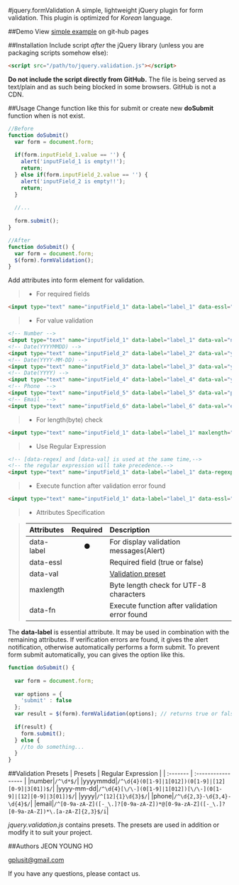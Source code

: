 #jquery.formValidation
A simple, lightweight jQuery plugin for form validation.
This plugin is optimized for *Korean* language.

##Demo
View [simple example](http://yhzion.github.io/formValidation/formValidation.html) on git-hub pages

##Installation
Include script *after* the jQuery library (unless you are packaging scripts somehow else):
```html
<script src="/path/to/jquery.validation.js"></script>
```
**Do not include the script directly from GitHub.** The file is being served as text/plain and as such being blocked in some browsers. GitHub is not a CDN.

##Usage
Change function like this for submit or create new **doSubmit** function when is not exist.
```javascript
//Before
function doSubmit() 
  var form = document.form;
  
  if(form.inputField_1.value == '') {
    alert('inputField_1 is empty!!');
    return;
  } else if(form.inputField_2.value == '') {
    alert('inputField_2 is empty!!');
    return;
  }
  
  //...
  
  form.submit();
}
```
```javascript
//After
function doSubmit() {
  var form = document.form;
  $(form).formValidation();
}
```

Add attributes into form element for validation.

> - For required fields
```html
<input type="text" name="inputField_1" data-label="label_1" data-essl="true">
```

> - For value validation
```html
<!-- Number -->
<input type="text" name="inputField_1" data-label="label_1" data-val="number">
<!-- Date(YYYYMMDD) -->
<input type="text" name="inputField_2" data-label="label_2" data-val="yyyymmdd">
<!-- Date(YYYY-MM-DD) -->
<input type="text" name="inputField_3" data-label="label_3" data-val="yyyy-mm-dd">
<!-- Date(YYYY) -->
<input type="text" name="inputField_4" data-label="label_4" data-val="yyyy">
<!-- Phone  -->
<input type="text" name="inputField_5" data-label="label_5" data-val="phone">
<!-- Email  -->
<input type="text" name="inputField_6" data-label="label_6" data-val="email">
```

> - For length(byte) check
```html
<input type="text" name="inputField_1" data-label="label_1" maxlength="30">
```

> - Use Regular Expression
```html
<!-- [data-regex] and [data-val] is used at the same time,-->
<!-- the regular expression will take precedence.-->
<input type="text" name="inputField_1" data-label="label_1" data-regexp="^\d{3}$">
```

> - Execute function after validation error found
```html
<input type="text" name="inputField_1" data-label="label_1" data-essl="true" data-fn="doSomething()">
```

> - Attributes Specification

> | Attributes | Required | Description                                   |
> | :--------- | :------: | :----------                                   |
> | data-label | ●        | For display validation messages(Alert)        |
> | data-essl  |          | Required field (true or false)                |
> | data-val   |          | [Validation preset](#validation-presets)      |
> | maxlength  |          | Byte length check for UTF-8 characters        |
> | data-fn    |          | Execute function after validation error found |

The **data-label** is essential attribute. It may be used in combination with the remaining attributes. If verification errors are found, it gives the alert notification, otherwise automatically performs a form submit. To prevent form submit automatically, you can gives the option like this.
```javascript
function doSubmit() {
  
  var form = document.form;
  
  var options = {
    'submit' : false
  };
  var result = $(form).formValidation(options); // returns true or false
  
  if(result) {
    form.submit();
  } else {
    //to do something...
  }
}
```

##Validation Presets
| Presets  | Regular Expression |
| :------- | :----------------- |
|number|```/^\d*$/```|
|yyyymmdd|```/^\d{4}(0[1-9]|1[012])(0[1-9]|[12][0-9]|3[01])$/```|
|yyyy-mm-dd|```/^\d{4}[\/\-](0[1-9]|1[012])[\/\-](0[1-9]|[12][0-9]|3[01])$/```|
|yyyy|```/^[12]{1}\d{3}$/```|
|phone|```/^\d{2,3}-\d{3,4}-\d{4}$/```|
|email|```/^[0-9a-zA-Z]([-_\.]?[0-9a-zA-Z])*@[0-9a-zA-Z]([-_\.]?[0-9a-zA-Z])*\.[a-zA-Z]{2,3}$/i```|

*jquery.validation.js* contains presets. The presets are used in addition or modify it to suit your project.

##Authors
JEON YOUNG HO

gplusit@gmail.com

If you have any questions, please contact us.

